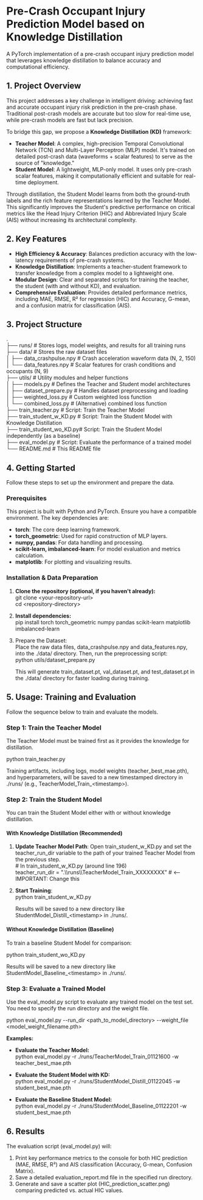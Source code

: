 # **Pre-Crash Occupant Injury Prediction Model based on Knowledge Distillation**

A PyTorch implementation of a pre-crash occupant injury prediction model that leverages knowledge distillation to balance accuracy and computational efficiency.

## **1\. Project Overview**

This project addresses a key challenge in intelligent driving: achieving fast and accurate occupant injury risk prediction in the pre-crash phase. Traditional post-crash models are accurate but too slow for real-time use, while pre-crash models are fast but lack precision.

To bridge this gap, we propose a **Knowledge Distillation (KD)** framework:

* **Teacher Model**: A complex, high-precision Temporal Convolutional Network (TCN) and Multi-Layer Perceptron (MLP) model. It's trained on detailed post-crash data (waveforms \+ scalar features) to serve as the source of "knowledge."  
* **Student Model**: A lightweight, MLP-only model. It uses only pre-crash scalar features, making it computationally efficient and suitable for real-time deployment.

Through distillation, the Student Model learns from both the ground-truth labels and the rich feature representations learned by the Teacher Model. This significantly improves the Student's predictive performance on critical metrics like the Head Injury Criterion (HIC) and Abbreviated Injury Scale (AIS) without increasing its architectural complexity.

## **2\. Key Features**

* **High Efficiency & Accuracy**: Balances prediction accuracy with the low-latency requirements of pre-crash systems.  
* **Knowledge Distillation**: Implements a teacher-student framework to transfer knowledge from a complex model to a lightweight one.  
* **Modular Design**: Clear and separated scripts for training the teacher, the student (with and without KD), and evaluation.  
* **Comprehensive Evaluation**: Provides detailed performance metrics, including MAE, RMSE, R² for regression (HIC) and Accuracy, G-mean, and a confusion matrix for classification (AIS).

## **3\. Project Structure**

.  
├── runs/                 \# Stores logs, model weights, and results for all training runs  
├── data/                 \# Stores the raw dataset files  
│   ├── data\_crashpulse.npy   \# Crash acceleration waveform data (N, 2, 150\)  
│   └── data\_features.npy     \# Scalar features for crash conditions and occupants (N, 9\)  
├── utils/                \# Utility modules and helper functions  
│   ├── models.py             \# Defines the Teacher and Student model architectures  
│   ├── dataset\_prepare.py    \# Handles dataset preprocessing and loading  
│   ├── weighted\_loss.py      \# Custom weighted loss function  
│   └── combined\_loss.py      \# (Alternative) combined loss function  
├── train\_teacher.py      \# Script: Train the Teacher Model  
├── train\_student\_w\_KD.py \# Script: Train the Student Model with Knowledge Distillation  
├── train\_student\_wo\_KD.py\# Script: Train the Student Model independently (as a baseline)  
├── eval\_model.py         \# Script: Evaluate the performance of a trained model  
└── README.md             \# This README file

## **4\. Getting Started**

Follow these steps to set up the environment and prepare the data.

### **Prerequisites**

This project is built with Python and PyTorch. Ensure you have a compatible environment. The key dependencies are:

* **torch**: The core deep learning framework.  
* **torch\_geometric**: Used for rapid construction of MLP layers.  
* **numpy, pandas**: For data handling and processing.  
* **scikit-learn, imbalanced-learn**: For model evaluation and metrics calculation.  
* **matplotlib**: For plotting and visualizing results.

### **Installation & Data Preparation**

1. **Clone the repository (optional, if you haven't already):**  
   git clone \<your-repository-url\>  
   cd \<repository-directory\>

2. **Install dependencies:**  
   pip install torch torch\_geometric numpy pandas scikit-learn matplotlib imbalanced-learn

3. Prepare the Dataset:  
   Place the raw data files, data\_crashpulse.npy and data\_features.npy, into the ./data/ directory. Then, run the preprocessing script:  
   python utils/dataset\_prepare.py

   This will generate train\_dataset.pt, val\_dataset.pt, and test\_dataset.pt in the ./data/ directory for faster loading during training.

## **5\. Usage: Training and Evaluation**

Follow the sequence below to train and evaluate the models.

### **Step 1: Train the Teacher Model**

The Teacher Model must be trained first as it provides the knowledge for distillation.

python train\_teacher.py

Training artifacts, including logs, model weights (teacher\_best\_mae.pth), and hyperparameters, will be saved to a new timestamped directory in ./runs/ (e.g., TeacherModel\_Train\_\<timestamp\>).

### **Step 2: Train the Student Model**

You can train the Student Model either with or without knowledge distillation.

#### **With Knowledge Distillation (Recommended)**

1. **Update Teacher Model Path**: Open train\_student\_w\_KD.py and set the teacher\_run\_dir variable to the path of your trained Teacher Model from the previous step.  
   \# In train\_student\_w\_KD.py (around line 196\)  
   teacher\_run\_dir \= ".\\\\runs\\\\TeacherModel\_Train\_XXXXXXXX" \# \<-- IMPORTANT: Change this

2. **Start Training**:  
   python train\_student\_w\_KD.py

   Results will be saved to a new directory like StudentModel\_Distill\_\<timestamp\> in ./runs/.

#### **Without Knowledge Distillation (Baseline)**

To train a baseline Student Model for comparison:

python train\_student\_wo\_KD.py

Results will be saved to a new directory like StudentModel\_Baseline\_\<timestamp\> in ./runs/.

### **Step 3: Evaluate a Trained Model**

Use the eval\_model.py script to evaluate any trained model on the test set. You need to specify the run directory and the weight file.

python eval\_model.py \--run\_dir \<path\_to\_model\_directory\> \--weight\_file \<model\_weight\_filename.pth\>

**Examples:**

* **Evaluate the Teacher Model:**  
  python eval\_model.py \-r ./runs/TeacherModel\_Train\_01121600 \-w teacher\_best\_mae.pth

* **Evaluate the Student Model with KD:**  
  python eval\_model.py \-r ./runs/StudentModel\_Distill\_01122045 \-w student\_best\_mae.pth

* **Evaluate the Baseline Student Model:**  
  python eval\_model.py \-r ./runs/StudentModel\_Baseline\_01122201 \-w student\_best\_mae.pth

## **6\. Results**

The evaluation script (eval\_model.py) will:

1. Print key performance metrics to the console for both HIC prediction (MAE, RMSE, R²) and AIS classification (Accuracy, G-mean, Confusion Matrix).  
2. Save a detailed evaluation\_report.md file in the specified run directory.  
3. Generate and save a scatter plot (HIC\_prediction\_scatter.png) comparing predicted vs. actual HIC values.
